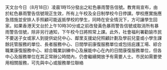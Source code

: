 天文台今日（8月18日）凌晨1時15分發出之紅色暴雨警告信號。教育局宣布，由於紅色暴雨警告信號現正生效，所有上午校及全日制學校今日停課。學校應實施應急措施並安排人手照顧可能返抵學校的學生，同時在安全情況下，方可讓學生回家。如果香港天文台於上午10時30分或之前改發黃色暴雨警告信號或取消所有暴雨警告信號，除非另行通知，下午校今日將照常上課。此外，社會福利署勸諭市民不要送子女或家人到提供幼兒中心、鄰里支援幼兒照顧計劃及學前兒童或小學生課餘託管服務的單位、長者服務中心、日間學前康復服務單位或包括庇護工場、綜合職業康復服務中心、綜合職業訓練中心及展能中心在內的日間康復服務單位，但各中心及服務單位在其正常辦公時間內，仍會繼續開放予有需要人士。市民如需要使用相關服務，可先與中心或服務單位聯絡